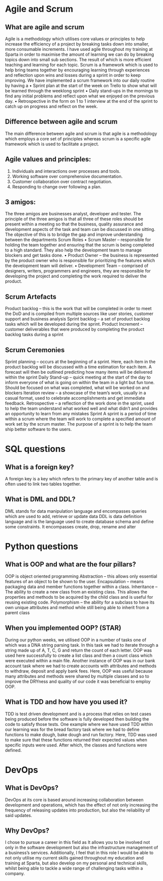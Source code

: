 # Agile and Scrum
## What are agile and scrum
Agile is a methodology which utilises core values or principles to help increase the efficiency of a project by breaking tasks down into smaller, more consumable increments. I have used agile throughout my training at Sparta in order to maximise the amount of learning we can do by breaking topics down into small sub sections. The result of which is more efficient teaching and learning for each topic.
Scrum is a framework which is used to help bring teams together by encouraging learning through experiences and reflection upon wins and losses during a sprint in order to keep improving. We have implemented a scrum framework into our daily routine by having a
•	Sprint plan at the start of the week on Trello to show what will be learned through the weeklong sprint
•	Daily stand-ups in the mornings to find any initial problems and reflect upon what we enjoyed on the previous day.
•	Retrospective in the form on 1 to 1 interview at the end of the sprint to catch up on progress and reflect on the week.

## Difference between agile and scrum
The main difference between agile and scrum is that agile is a methodology which employs a core set of principles whereas scrum is a specific agile framework which is used to facilitate a project.

## Agile values and principles:
1.	Individuals and interactions over processes and tools.
2.	Working software over comprehensive documentation.
3.	Customer collaboration over contract negotiation.
4.	Responding to change over following a plan.

## 3 amigos:
The three amigos are businesses analyst, developer and tester. The principle of the three amigos is that all three of these roles should be present within a meeting  so that the business, quality assurance and development aspects of the task and team can be discussed in one sitting. The objective of this is to bridge the gap and improve understanding between the departments 
Scrum Roles
•	Scrum Master – responsible for holding the team together and ensuring that the scrum is being completed to a high standard. They also help the development team to manage blockers and get tasks done.
•	Product Owner – the business is represented by the product owner who is responsible for prioritizing the features which the development team will deliver. 
•	Development Team – comprised of designers, writers,  programmers and engineers, they are responsible for developing the project and completing the work required to deliver the product.

## Scrum Artefacts
Product backlog – this is the work that will be completed in order to meet the DoD and is compiled from multiple sources like user stories, customer support and business analysis
Sprint backlog – a set of product backlog tasks which will be developed during the sprint.
Product Increment – customer deliverables that were produced by completing the product backlog tasks during a sprint 

## Scrum Ceremonies
Sprint planning – occurs at the beginning of a sprint. Here, each item in the product backlog will be discussed with a time estimation for each item. A forecast will then be outlined predicting how many items will be delivered within the sprint
Daily Stand-up – quick meeting at the start of the day to inform everyone of what is going on within the team in a light but fun tone. Should be focused on what was completed, what will be worked on and blockers
Iteration review – a showcase of the team’s work, usually in a casual format, used to celebrate accomplishments and get immediate feedback.
Retrospective – a reflection of the work done in the sprint, used to help the team understand what worked well and what didn’t and provides an opportunity to learn from any mistakes
Sprint
A sprint is a period of time within a scrum where the team will work to complete a specified amount of work set by the scrum master. The purpose of a sprint is to help the team ship better software to the users. 

# SQL questions
## What is a foreign key?
A foreign key is a key which refers to the primary key of another table and is often used to link two tables together.

## What is DML and DDL?
DML stands for data manipulation language and encompasses queries which are used to add, retrieve or update data
DDL is data definition language and is the language used to create database schema and define some constraints. It encompasses create, drop, rename and alter



# Python questions
## What is OOP and what are the four pillars?
OOP is object oriented programming
Abstraction – this allows only essential features of an object to be shown to the user.
Encapsulation – means packaging data and member functions together within a class.
Inheritance – The ability to create a new class from an existing class. This allows the properties and methods to be acquired by the child class and is useful for reusing existing code.
Polymorphism – the ability for a subclass to have its own unique attributes and method while still being able to inherit from a parent class

## When you implemented OOP? (STAR)
During our python weeks, we utilised OOP in a number of tasks one of which was a DNA string parsing task. In this task we had to iterate through a string made up of A, T, C, G and return the count of each letter. OOP was used here successfully to create a list class and then a count class which were executed within a main file.
Another instance of OOP was in our bank account task where we had to create accounts with attributes and methods to withdraw, deposit and apply bank fees. Here, OOP was useful because many attributes and methods were shared by multiple classes and so to improve the DRYness and quality of our code it was beneficial to employ OOP.

## What is TDD and how have you used it?
TDD is test driven development and is a process that relies on test cases being produced before the software is fully developed then building the code to satisfy those tests. One example where we have used TDD within our learning was for the bread factory task where we had to define functions to make dough, bake dough and run factory. Here, TDD was used to make sure that these functions returned their expected values when specific inputs were used. After which, the classes and functions were defined. 









# DevOps
## What is DevOps?
DevOps at its core is based around increasing collaboration between development and operations, which has the effect of not only increasing the frequency of releasing updates into production, but also the reliability of said updates.

## Why DevOps?
I chose to pursue a career in this field as It allows you to be involved not only in the software development but also the infrastructure management of a business’s services. Additionally, I feel that in this role I would be able to not only utilise my current skills gained throughout my education and training at Sparta, but also develop on my personal and technical skills, whilst being able to tackle a wide range of challenging tasks within a company.
